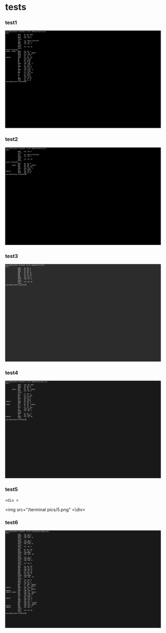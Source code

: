 # tests


 ### test1
<div >
  <img src="/terminal pics/1.png"
<\div>
  
  ### test2
 <div >
  <img src="/terminal pics/2.png"
<\div>
  
 ### test3
   <div >
  <img src="/terminal pics/3.png"
<\div>
  
 ### test4
 

   <div >
  <img src="/terminal pics/4.png"
<\div>
  
  ### test5
    <div >
  <img src="/terminal pics/5.png"
<\div>
  
 
 ### test6 
   <div >
  <img src="/terminal pics/6.png"
<\div>
  

 
 
  
  
